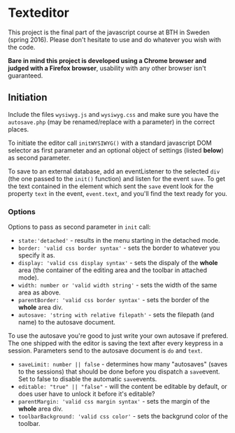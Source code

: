 # Texteditor

This project is the final part of the javascript course at BTH in Sweden (spring 2016). Please don't hesitate to use and do whatever you wish with the code.

**Bare in mind this project is developed using a Chrome browser and judged with a Firefox browser**, usability with any other browser isn't guaranteed.

## Initiation

Include the files `wysiwyg.js` and `wysiwyg.css` and make sure you have the `autosave.php` (may be renamed/replace with a parameter) in the correct places.

To initiate the editor call `initWYSIWYG()` with a standard javascript DOM selector as first parameter and an optional object of settings (listed **below**) as second parameter.

To save to an external database, add an eventListener to the selected `div` (the one passed to the `init()` function) and listen for the event `save`. To get the text contained in the element which sent the `save` event look for the property `text` in the event, `event.text`, and you'll find the text ready for you.

### Options

Options to pass as second parameter in `init` call:
*  `state:'detached'` - results in the menu starting in the detached mode.
*  `border: 'valid css border syntax'` - sets the border to whatever you specify it as.
*  `display: 'valid css display syntax'` - sets the dispaly of the **whole** area (the container of the editing area and the toolbar in attached mode).
*  `width: number or 'valid width string'` - sets the width of the same area as above.
*  `parentBorder: 'valid css border syntax'` - sets the border of the **whole** area div.
*  `autosave: 'string with relative filepath'` - sets the filepath (and name) to the autosave document.

  To use the autosave you're good to just write your own autosave if prefered. The one shipped with the editor is saving the text after every keypress in a session. Parameters send to the autosave document is `do` and `text`.
*  `saveLimit: number || false` - determines how many "autosaves" (saves to the sessions) that should be done before you dispatch a `save`event. Set to false to disable the automatic `save`events.
*  `editable: "true" || "false"` - will the content be editable by default, or does user have to unlock it before it's editable?
*  `parentMargin: 'valid css margin syntax'` - sets the margin of the **whole** area div.
*  `toolbarBackground: 'valid css color'` - sets the backgrund color of the toolbar.
